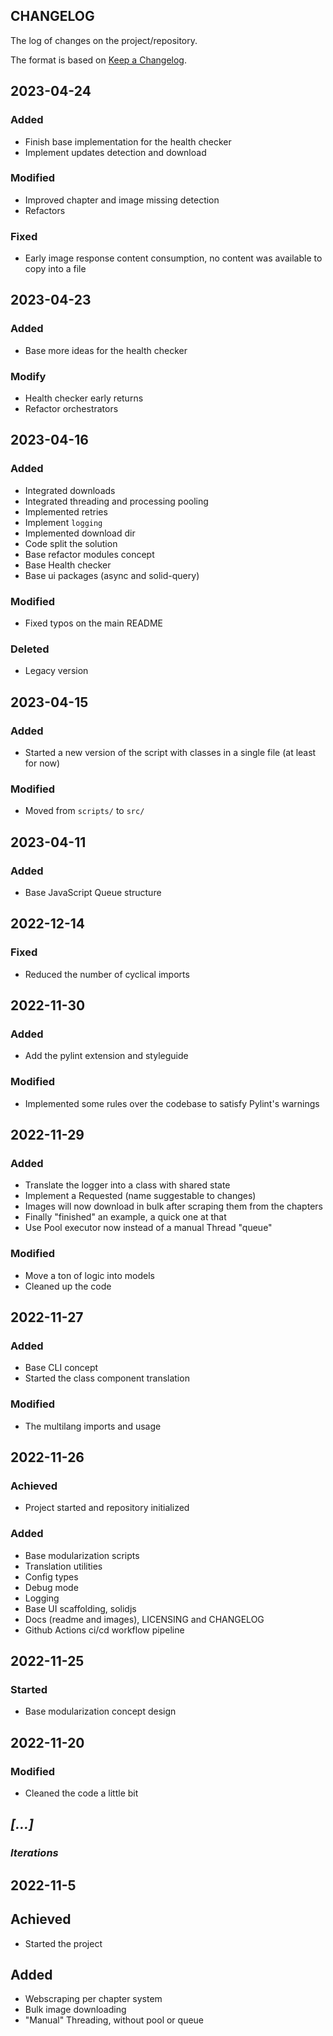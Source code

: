 ## CHANGELOG

The log of changes on the project/repository.

The format is based on [Keep a Changelog](https://keepachangelog.com/en/1.0.0/).

## 2023-04-24

### Added

- Finish base implementation for the health checker
- Implement updates detection and download

### Modified

- Improved chapter and image missing detection
- Refactors

### Fixed

- Early image response content consumption, no content was available to copy into a file

## 2023-04-23

### Added

- Base more ideas for the health checker

### Modify

- Health checker early returns
- Refactor orchestrators

## 2023-04-16

### Added

- Integrated downloads
- Integrated threading and processing pooling
- Implemented retries
- Implement `logging`
- Implemented download dir
- Code split the solution
- Base refactor modules concept
- Base Health checker
- Base ui packages (async and solid-query)

### Modified

- Fixed typos on the main README

### Deleted

- Legacy version

## 2023-04-15

### Added

- Started a new version of the script with classes in a single file (at least for now)

### Modified

- Moved from `scripts/` to `src/`

## 2023-04-11

### Added

- Base JavaScript Queue structure

## 2022-12-14

### Fixed

- Reduced the number of cyclical imports

## 2022-11-30

### Added

- Add the pylint extension and styleguide

### Modified

- Implemented some rules over the codebase to satisfy Pylint's warnings

## 2022-11-29

### Added

- Translate the logger into a class with shared state
- Implement a Requested (name suggestable to changes)
- Images will now download in bulk after scraping them from the chapters
- Finally "finished" an example, a quick one at that
- Use Pool executor now instead of a manual Thread "queue"

### Modified

- Move a ton of logic into models
- Cleaned up the code

## 2022-11-27

### Added

- Base CLI concept
- Started the class component translation

### Modified

- The multilang imports and usage

## 2022-11-26

### Achieved

- Project started and repository initialized

### Added

- Base modularization scripts
- Translation utilities
- Config types
- Debug mode
- Logging
- Base UI scaffolding, solidjs
- Docs (readme and images), LICENSING and CHANGELOG
- Github Actions ci/cd workflow pipeline

## 2022-11-25

### Started

- Base modularization concept design

## 2022-11-20

### Modified

- Cleaned the code a little bit

## _[...]_

### _Iterations_

## 2022-11-5

## Achieved

- Started the project

## Added

- Webscraping per chapter system
- Bulk image downloading
- "Manual" Threading, without pool or queue
